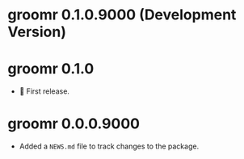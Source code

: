 # groomr 0.1.0.9000 (Development Version)

# groomr 0.1.0

- 🎉 First release.

# groomr 0.0.0.9000

- Added a `NEWS.md` file to track changes to the package.
